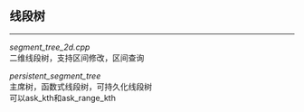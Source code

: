 ## 线段树
---

*segment_tree_2d.cpp*  
二维线段树，支持区间修改，区间查询

*persistent_segment_tree*  
主席树，函数式线段树，可持久化线段树  
可以ask_kth和ask_range_kth
